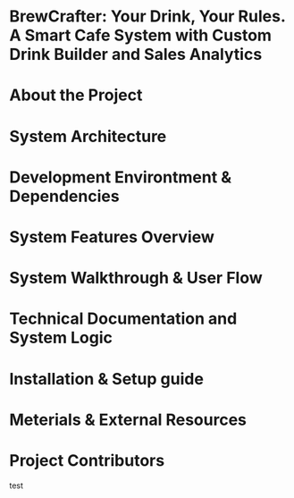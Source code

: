 # BrewCrafter: Your Drink, Your Rules. A Smart Cafe System with Custom Drink Builder and Sales Analytics

# About the Project

# System Architecture

# Development Environtment & Dependencies

# System Features Overview

# System Walkthrough & User Flow

# Technical Documentation and System Logic

# Installation & Setup guide

# Meterials & External Resources

# Project Contributors

test

